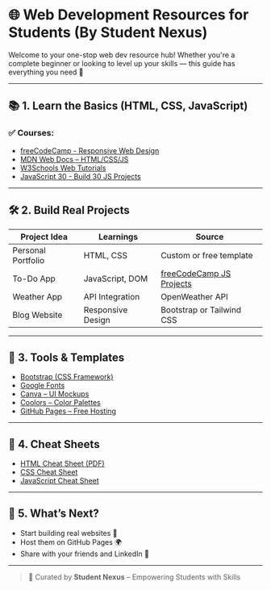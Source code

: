 # 🌐 Web Development Resources for Students (By Student Nexus)

Welcome to your one-stop web dev resource hub! Whether you're a complete beginner or looking to level up your skills — this guide has everything you need 🎯

---

## 📚 1. Learn the Basics (HTML, CSS, JavaScript)

### ✅ Courses:
- [freeCodeCamp - Responsive Web Design](https://www.freecodecamp.org/learn/responsive-web-design/)
- [MDN Web Docs – HTML/CSS/JS](https://developer.mozilla.org/en-US/docs/Learn)
- [W3Schools Web Tutorials](https://www.w3schools.com/)
- [JavaScript 30 - Build 30 JS Projects](https://javascript30.com/)

---

## 🛠️ 2. Build Real Projects

| Project Idea | Learnings | Source |
|--------------|-----------|--------|
| Personal Portfolio | HTML, CSS | Custom or free template |
| To-Do App | JavaScript, DOM | [freeCodeCamp JS Projects](https://www.freecodecamp.org/news/javascript-projects-for-beginners/) |
| Weather App | API Integration | OpenWeather API |
| Blog Website | Responsive Design | Bootstrap or Tailwind CSS |

---

## 🧰 3. Tools & Templates

- [Bootstrap (CSS Framework)](https://getbootstrap.com/)
- [Google Fonts](https://fonts.google.com/)
- [Canva – UI Mockups](https://www.canva.com/)
- [Coolors – Color Palettes](https://coolors.co/)
- [GitHub Pages – Free Hosting](https://pages.github.com/)

---

## 📎 4. Cheat Sheets

- [HTML Cheat Sheet (PDF)](https://web.stanford.edu/group/csp/cs21/htmlcheatsheet.pdf)
- [CSS Cheat Sheet](https://htmlcheatsheet.com/css/)
- [JavaScript Cheat Sheet](https://htmlcheatsheet.com/js/)

---

## 🚀 5. What’s Next?

- Start building real websites 🧱
- Host them on GitHub Pages 🌍
- Share with your friends and LinkedIn 💼

---

> 🙌 Curated by **Student Nexus** – Empowering Students with Skills
